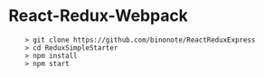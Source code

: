 # React-Redux-Webpack

```
	> git clone https://github.com/binonote/ReactReduxExpress
	> cd ReduxSimpleStarter
	> npm install
	> npm start
```
